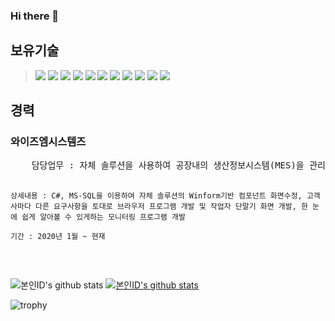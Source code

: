 ### Hi there 👋

<h2>보유기술</h2>
<div style="width:100%">
  <blockquote>
    <img src="https://img.shields.io/badge/.NET-512BD4?style=lamula&logo=dotnet&logoColor=white">
    <img src="https://img.shields.io/badge/HTML5-E34F26?style=lamula&logo=html5&logoColor=white">
    <img src="https://img.shields.io/badge/Javascript-ffb13b?style=lamula&logo=javascript&logoColor=white">
    <img src="https://img.shields.io/badge/Node.js-339933?style=lamula&logo=Node.js&logoColor=white">
    <img src="https://img.shields.io/badge/jQuery-0769AD?style=lamula&logo=jquery&logoColor=white">
    <img src="https://img.shields.io/badge/React-red?style=flat-square&logo=react&color=000">
    <img src="https://img.shields.io/badge/C Sharp-239120?style=flat-square&logo=C Sharp&color=000">
    <img src="https://img.shields.io/badge/Visual Studio-5C2D91?style=lamula&logo=visual%20studio&logoColor=white">
    <img src="https://img.shields.io/badge/Visual Studio Code-0078D4?style=lamula&logo=visual%20studio%20code&logoColor=white">
    <img src="https://img.shields.io/badge/Microsoft SQL Server-CC2927?style=lamula&logo=microsoft%20sql%20server&logoColor=white">
    <img src="https://img.shields.io/badge/Vue.js-4FC08D?style=lamula&logo=vue.js&logoColor=white">
  </blockquote>
</div>  

<h2>경력</h2>
<h3>와이즈엠시스템즈</h3>
  <pre>
    담당업무 : 자체 솔루션을 사용하여 공장내의 생산정보시스템(MES)을 관리
    
    상세내용 : C#, MS-SQL을 이용하여 자체 솔루션의 Winform기반 컴포넌트 화면수정, 고객사마다 다른 요구사항을 토대로 브라우저 프로그램 개발 및 작업자 단말기 화면 개발, 한 눈에 쉽게 알아볼 수 있게하는 모니터링 프로그램 개발
    
    기간 : 2020년 1월 ~ 현재
  </pre>
  
![본인ID's github stats](https://github-readme-stats.vercel.app/api?username=gkehgl1&show_icons=true)
[![본인ID's github stats](https://github-readme-stats.vercel.app/api/top-langs/?username=gkehgl1&show_icons=true&hide_border=true&title_color=004386&icon_color=004386&layout=compact)](https://github.com/gkehgl1)

![trophy](https://github-profile-trophy.vercel.app/?username=gkehgl1)


